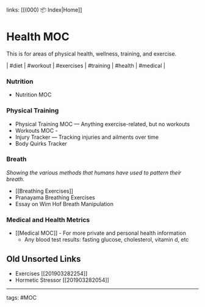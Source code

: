 links: [[(000) 📦 Index|Home]]
# Health MOC
This is for areas of physical health, wellness, training, and exercise.

| #diet | #workout | #exercises | #training | #health | #medical | 

### Nutrition
* Nutrition MOC

### Physical Training
* Physical Training MOC — Anything exercise-related, but no workouts 
* Workouts MOC - 
* Injury Tracker — Tracking injuries and ailments over time
* Body Quirks Tracker

### Breath
*Showing the various methods that humans have used to pattern their breath.*
* [[Breathing Exercises]]
* Pranayama Breathing Exercises
* Essay on Wim Hof Breath Manipulation

### Medical and Health Metrics
- [[Medical MOC]] - For more private and personal health information
	- Any blood test results: fasting glucose, cholesterol, vitamin d, etc

## Old Unsorted Links
- Exercises [[201903282254]] 
- Hormetic Stressor [[201903282054]] 

---
tags: #MOC 